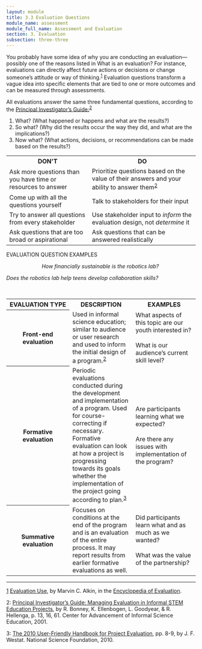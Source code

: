 ```yaml
---
layout: module
title: 3.3 Evaluation Questions
module_name: assessment
module_full_name: Assessment and Evaluation
section: 3. Evaluation
subsection: three-three
---
```


You probably have some idea of why you are conducting an evaluation—possibly one of the reasons listed in What is an evaluation? For instance, evaluations can directly affect future actions or decisions or change someone’s attitude or way of thinking.<sup><a href="#fn1" name="1">1</a></sup> Evaluation questions transform a vague idea into specific elements that are tied to one or more outcomes and can be measured through assessments. 

All evaluations answer the same three fundamental questions, according to the <a href="http://www.informalscience.org/evaluation/pi-guide">Principal Investigator’s Guide:</a><sup>[2](#fn2)</sup>

1. What? (What happened or happens and what are the results?) 
2. So what? (Why did the results occur the way they did, and what are the implications?) 
3. Now what? (What actions, decisions, or recommendations can be made based on the results?)

<table class="colorful-th">
  <tr><th class="th-black">DON'T</th><th class="th-black">DO</th></tr>
  <tr><td>Ask more questions than you have time or resources to answer</td><td>Prioritize questions based on the value of their answers and your ability to answer them<sup><a href="#fn2" name="2">2</a></sup></td></tr>
  <tr><td>Come up with all the questions yourself</td><td>Talk to stakeholders for their input</td></tr>
  <tr><td>Try to answer all questions from every stakeholder</td><td>Use stakeholder input to <i>inform</i> the evaluation design, not <i>determine</i> it </td></tr>
  <tr><td>Ask questions that are too broad or aspirational</td><td>Ask questions that can be answered realistically</td></tr>
</table>



<div class="case_study_box">  

<p><span class="box-title">EVALUATION QUESTION EXAMPLES</span></p> 

<p style="text-align:center">
  <i>How financially sustainable is the robotics lab? </i><br>

  <i>Does the robotics lab help teens develop collaboration skills?</i>
</p>  

</div> 

<br>

<table class="colorful-th"> 

  <tr><th style="width:33%" class="th-black">EVALUATION TYPE</th><th class="th-black" style="width:33%">DESCRIPTION</th><th style="width:33%" class="th-black">EXAMPLES</th></tr> 

  <tr><th>Front-end evaluation</th><td>Used in informal science education; similar to audience or user research and used to inform the initial design of a program.<sup><a href="#fn2" name="2">2</a></sup></td><td>What aspects of this topic are our youth interested in?<br><br>What is our audience’s current skill level?</td></tr> 

  <tr><th>Formative evaluation</th><td>Periodic evaluations conducted during the development and implementation of a program. Used for course-correcting if necessary. Formative evaluation can look at how a project is progressing towards its goals whether the implementation of the project going according to plan.<sup><a href="#fn3" name="3">3</a></sup> </td><td>Are participants learning what we expected?<br><br>Are there any issues with implementation of the program?</td></tr> 

  <tr><th>Summative evaluation</th><td>Focuses on conditions at the end of the program and is an evaluation of the entire process. It may report results from earlier formative evaluations as well. </td><td>Did participants learn what and as much as we wanted?<br><br>What was the value of the partnership?</td></tr> 

</table>

<hr/>

<a name="fn1" href="#1">1</a> [Evaluation Use](http://search.credoreference.com/content/entry/sageeval/evaluation_use/), by Marvin C. Alkin, in the [Encyclopedia of Evaluation](http://search.credoreference.com/content/title/sageeval/). 

<a name="fn2">2</a>: [Principal Investigator’s Guide: Managing Evaluation in Informal STEM Education Projects](http://www.informalscience.org/evaluation/pi-guide), by R. Bonney, K. Ellenbogen, L. Goodyear, & R. Hellenga, p. 13, 16, 61. Center for Advancement of Informal Science Education, 2001.


<a name="fn3">3</a>: [The 2010 User-Friendly Handbook for Project Evaluation](http://www.informalscience.org/sites/default/files/TheUserFriendlyGuide.pdf), pp. 8-9, by J. F. Westat. National Science Foundation, 2010.